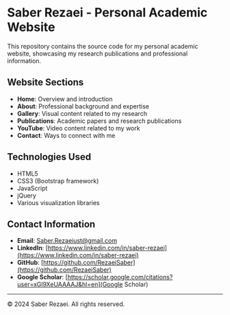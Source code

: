 # Saber Rezaei - Personal Academic Website

This repository contains the source code for my personal academic website, showcasing my research publications and professional information.

## Website Sections

- **Home**: Overview and introduction
- **About**: Professional background and expertise
- **Gallery**: Visual content related to my research
- **Publications**: Academic papers and research publications
- **YouTube**: Video content related to my work
- **Contact**: Ways to connect with me

## Technologies Used

- HTML5
- CSS3 (Bootstrap framework)
- JavaScript
- jQuery
- Various visualization libraries

## Contact Information

- **Email**: Saber.Rezaeiust@gmail.com
- **LinkedIn**: [https://www.linkedin.com/in/saber-rezaei](https://www.linkedin.com/in/saber-rezaei)
- **GitHub**: [https://github.com/RezaeiSaber](https://github.com/RezaeiSaber)
- **Google Scholar**: [https://scholar.google.com/citations?user=xGl9XeUAAAAJ&hl=en](Google Scholar)
  

---

© 2024 Saber Rezaei. All rights reserved.
